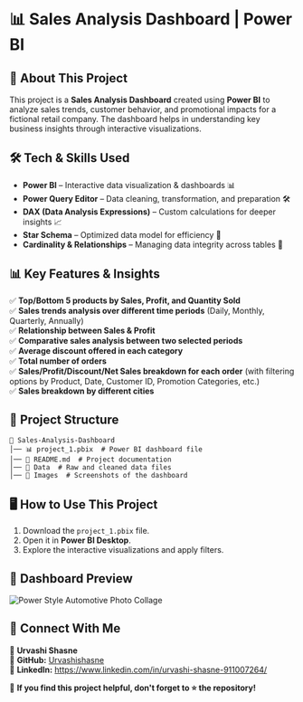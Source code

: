 # 📊 Sales Analysis Dashboard | Power BI        
      
## 📌 About This Project          
        
This project is a **Sales Analysis Dashboard** created using **Power BI** to analyze sales trends, customer behavior, and promotional impacts for a fictional retail company. The dashboard helps in understanding key business insights through interactive visualizations.        

## 🛠 Tech & Skills Used          
          
- **Power BI** – Interactive data visualization & dashboards 📊        
- **Power Query Editor** – Data cleaning, transformation, and preparation 🛠️      
- **DAX (Data Analysis Expressions)** – Custom calculations for deeper insights 📈      
- **Star Schema** – Optimized data model for efficiency 🚀      
- **Cardinality & Relationships** – Managing data integrity across tables 🔗        

## 📊 Key Features & Insights

✅ **Top/Bottom 5 products by Sales, Profit, and Quantity Sold**          
✅ **Sales trends analysis over different time periods** (Daily, Monthly, Quarterly, Annually)        
✅ **Relationship between Sales & Profit**            
✅ **Comparative sales analysis between two selected periods**        
✅ **Average discount offered in each category**        
✅ **Total number of orders**        
✅ **Sales/Profit/Discount/Net Sales breakdown for each order** (with filtering options by Product, Date, Customer ID, Promotion Categories, etc.)        
✅ **Sales breakdown by different cities**        
        
## 📂 Project Structure                
                  
```        
📁 Sales-Analysis-Dashboard          
│── 📊 project_1.pbix  # Power BI dashboard file        
│── 📄 README.md  # Project documentation        
│── 📂 Data  # Raw and cleaned data files                 
│── 📂 Images  # Screenshots of the dashboard        
```

## 🖥️ How to Use This Project        
          
1. Download the `project_1.pbix` file.    
2. Open it in **Power BI Desktop**.      
3. Explore the interactive visualizations and apply filters.        
            
## 📸 Dashboard Preview        

![Power   Style Automotive Photo Collage](https://github.com/user-attachments/assets/e49b0010-ac3b-46c5-9b09-0531b3b071ab)


## 📢 Connect With Me          
          
👤 **Urvashi Shasne**\
🔗 **GitHub:** [Urvashishasne](https://github.com/Urvashishasne)\
🔗 **LinkedIn:**  https://www.linkedin.com/in/urvashi-shasne-911007264/
        
🚀 **If you find this project helpful, don't forget to ⭐ the repository!**          

